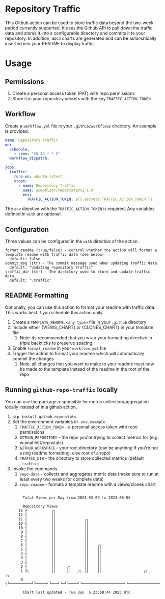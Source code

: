 # Repository Traffic

This Github action can be used to store traffic data beyond the two-week period currently supported.
It uses the Github API to pull down the traffic data and stores it into a configurable directory and commits it to your 
repository. In addition, ascii charts are generated and can be automatically inserted into your README to display traffic.

# Usage
## Permissions
1. Create a personal access token (PAT) with repo permissions
2. Store it in your repository secrets with the key `TRAFFIC_ACTION_TOKEN`

## Workflow
Create a `workflow.yml` file in your `.github/workflows` directory. An example is provided.

```yaml
name: Repository Traffic
on:
  schedule:
    - cron: "55 23 * * 1"
  workflow_dispatch:

jobs:
  traffic:
    runs-on: ubuntu-latest
    steps:
      - name: Repository Traffic
        uses: wumphlett/repostats@v2.1.0
        env:
          TRAFFIC_ACTION_TOKEN: ${{ secrets.TRAFFIC_ACTION_TOKEN }}
```
The `env` directive with the `TRAFFIC_ACTION_TOKEN` is required. Any variables defined in `with` are optional.

## Configuration
Three values can be configured in the `with` directive of the action.
```
format_readme (true/false) - control whether the action will format a template readme with traffic data (see below)
  default: false
commit_msg (str) - The commit message used when updating traffic data
  default: "Updating repository traffic"
traffic_dir (str) - The directory used to store and update traffic data
  default: ".traffic"
```

## README Formatting
Optionally, you can use this action to format your readme with traffic data. This works best if you schedule this action
daily.

1. Create a `TEMPLATE_README.<any type>` file in your `.github` directory
2. Include either {VIEWS_CHART} or {CLONES_CHART} in your template file
   1. Note: its recommended that you wrap your formatting directive in triple backticks to preserve spacing
3. Enable `format_readme` in your `workflow.yml` file
4. Trigger the action to format your readme which will automatically commit the changes
   1. Note, all changes that you want to make to your readme must now be made to the template instead of the readme in the root of the repo

## Running `github-repo-traffic` locally
You can use the package responsible for metric collection/aggregation locally instead of in a github action.

1. `pip install github-repo-stats`
2. Set the environment variables in `.env.example`
   1. `TRAFFIC_ACTION_TOKEN` - a personal access token with repo permissions
   2. `GITHUB_REPOSITORY` - the repo you're trying to collect metrics for (e.g. wumphlett/repostats)
   3. `GITHUB_WORKSPACE` - your root directory (can be anything if you're not using readme formatting, else root of a repo)
   4. `TRAFFIC_DIR` - the directory to store collected metrics (default `.traffic`)
3. Invoke the commands
   1. `repo-data` - collects and aggregates metric data (make sure to run at least every two weeks for complete data)
   2. `repo-readme` - formats a template readme with a views/clones chart

```

        Total Views per Day from 2023-03-09 to 2023-06-06

        Repository Views
      13 ┼           ╭╮
      12 ┤           ││
      11 ┤           ││             ╭╮
      10 ┤           ││             ││
      10 ┤           ││             ││
       9 ┤           ││             ││
       8 ┤           ││             ││
       7 ┤           ││             ││
       6 ┤           ││             ││    ╭╮
       5 ┤           ││             ││    ││
       4 ┤           ││             ││    ││
       3 ┤           ││             ││    ││
       3 ┤           ││             ││    ││
       2 ┤           ││     ╭╮      ││    ││
       1 ┼╮          ││     ││   ╭╮ ││    ││                   ╭╮                          ╭╮
       0 ┤╰──────────╯╰─────╯╰───╯╰─╯╰────╯╰───────────────────╯╰──────────────────────────╯╰──────

        Chart last updated - Tue Jun  6 23:58:44 2023 UTC
        
```
